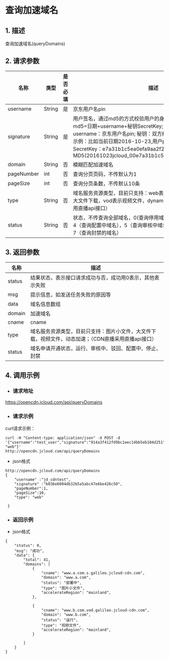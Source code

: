 # **查询加速域名**

## **1. 描述**

查询加速域名(queryDomains)

## **2. 请求参数**

| **名称**   | **类型** | **是否必填** | **描述**                                                     |
| ---------- | -------- | ------------ | ------------------------------------------------------------ |
| username   | String   | 是           | 京东用户名pin                                                |
| signature  | String   | 是           |用户签名，通过md5的方式校验用户的身份信息，保障信息安全。</br>md5=日期+username+秘钥SecretKey; 日期：格式为 yyyymmdd; username：京东用户名pin; 秘钥：双方约定; </br>示例：比如当前日期2016-10-23,用户pin:jcloud_00,用户秘钥SecretKey：e7a31b1c5ea0efa9aa2f29c6559f7d61,那签名为MD5(20161023jcloud_00e7a31b1c5ea0efa9aa2f29c6559f7d61) |
| domain     | String   | 否           | 模糊匹配加速域名                                             |
| pageNumber | int      | 否           | 查询分页页码，不传默认为1                                    |
| pageSize   | int      | 否           | 查询分页条数，不传默认10条                                   |
| type       | String   | 否           | 域名服务资源类型，目前只支持：web表示图片小文件，download表示大文件下载，vod表示视频文件，dynamic表示动态加速；（CDN直播采用直播api接口） |
| status     | String   | 否           | 状态，不传查询全部域名，0(查询停用域名)，1（查询运行状态域名），4（查询配置中域名），5（查询审核中域名），6（查询审核驳回域名），7（查询封禁的域名） |

## **3. 返回参数**

| **名称** | **描述**                                                     |
| -------- | ------------------------------------------------------------ |
| status   | 结果状态，表示接口请求成功与否，成功用0表示，其他表示失败    |
| msg      | 提示信息，如发送任务失败的原因等                             |
| data     | 域名信息数组                                                 |
| domain   | 加速域名                                                     |
| cname    | cname                                                        |
| type     | 域名服务资源类型，目前只支持：图片小文件，大文件下载，视频文件，动态加速；（CDN直播采用直播api接口） |
| status   | 域名申请开通状态，运行、审核中、驳回、配置中、停止、封禁   |

## **4. 调用示例**

- ### **请求地址**

https://opencdn.jcloud.com/api/queryDomains

- ### **请求示例**

curl请求示例： 

```
curl -H "Content-type: application/json" -X POST -d '{"username":"test_user","signature":"914a3f412fd9bc1eec14bb5eb104d251","pageNumber":1,"pageSize":10,"type": "web"}'
http://opencdn.jcloud.com/api/queryDomains
```

* json格式

```
http://opencdn.jcloud.com/api/queryDomains
{
    "username" :"jd_cdntest",
    "signature" :"b036e6094db32b5a5abc47e6be426c50",
    "pageNumber":1,
    "pageSize":10,
    "type": "web"
   
 }

```

- ### **返回示例**

* json格式

```
{
    "status": 0,
    "msg": "成功",
    "data": {
        "total": 41,
        "domains": [
            {
                "cname": "www.a.com.s.galileo.jcloud-cdn.com",
                "domain": "www.a.com",
                "status": "部署中",
                "type": "图片小文件",
                "accelerateRegion": "mainland",
            },
           
            {
                "cname": "www.b.com.vod.galileo.jcloud-cdn.com",
                "domain": "www.b.com",
                "status": "运行",
                "type": "视频文件",
                "accelerateRegion": "mainland",
            }
            
        ]
    }
}

```

 
